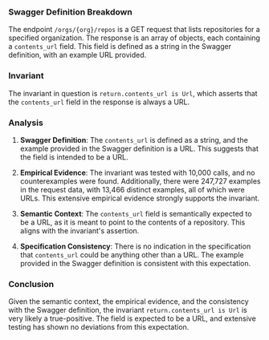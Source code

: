 ### Swagger Definition Breakdown
The endpoint `/orgs/{org}/repos` is a GET request that lists repositories for a specified organization. The response is an array of objects, each containing a `contents_url` field. This field is defined as a string in the Swagger definition, with an example URL provided.

### Invariant
The invariant in question is `return.contents_url is Url`, which asserts that the `contents_url` field in the response is always a URL.

### Analysis
1. **Swagger Definition**: The `contents_url` is defined as a string, and the example provided in the Swagger definition is a URL. This suggests that the field is intended to be a URL.

2. **Empirical Evidence**: The invariant was tested with 10,000 calls, and no counterexamples were found. Additionally, there were 247,727 examples in the request data, with 13,466 distinct examples, all of which were URLs. This extensive empirical evidence strongly supports the invariant.

3. **Semantic Context**: The `contents_url` field is semantically expected to be a URL, as it is meant to point to the contents of a repository. This aligns with the invariant's assertion.

4. **Specification Consistency**: There is no indication in the specification that `contents_url` could be anything other than a URL. The example provided in the Swagger definition is consistent with this expectation.

### Conclusion
Given the semantic context, the empirical evidence, and the consistency with the Swagger definition, the invariant `return.contents_url is Url` is very likely a true-positive. The field is expected to be a URL, and extensive testing has shown no deviations from this expectation.
